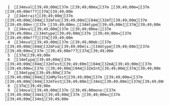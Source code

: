      1	[34mval[39;49;00m[37m [39;49;00mx[37m [39;49;00m=[37m [39;49;00m???[37m[39;49;00m
     2	[34mtrait[39;49;00m[37m [39;49;00m[04m[32mFoo[39;49;00m[[04m[32mT[39;49;00m[37m [39;49;00m<:[37m [39;49;00mx.[34mtype[39;49;00m][37m[39;49;00m
     3	[34mval[39;49;00m[37m [39;49;00ma:[37m [39;49;00mx.[34mtype[39;49;00m[37m [39;49;00m=[37m [39;49;00m???[37m[39;49;00m
     4	[34mval[39;49;00m[37m [39;49;00mb:[37m [39;49;00m[04m[32mFoo[39;49;00m[x.[34mtype[39;49;00m][37m [39;49;00m=[37m [39;49;00m???[37m[39;49;00m
     5	[37m[39;49;00m
     6	[34mtype[39;49;00m[37m [39;49;00m[04m[32mTest[39;49;00m[[04m[32mA[39;49;00m][37m [39;49;00m=[37m [39;49;00m[04m[32mInt[39;49;00m[37m[39;49;00m
     7	[34mtype[39;49;00m[37m [39;49;00m[04m[32mMyTest[39;49;00m[37m [39;49;00m=[37m [39;49;00m[04m[32mTest[39;49;00m[[34m1[39;49;00m][37m[39;49;00m
     8	[37m[39;49;00m
     9	[34mval[39;49;00m[37m [39;49;00mone:[37m [39;49;00m[34m1[39;49;00m[37m [39;49;00m=[37m [39;49;00m[34m1[39;49;00m
